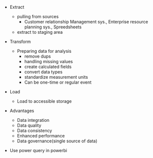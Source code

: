 - Extract
	- pulling from sources
		- Customer relationship Management sys., Enterprise resource planning sys., Spreedsheets
	- extract to staging area

- Transform
	- Preparing data for analysis
		- remove dups
		- handling missing values
		- create calculated fields
		- convert data types
		- standardize measurement units
		- Can be one-time or regular event

- Load
	- Load to accessible storage

- Advantages
	- Data integration
	- Data quality
	- Data consistency
	- Enhanced performance
	- Data governance(single source of data)

- Use power query in powerbi